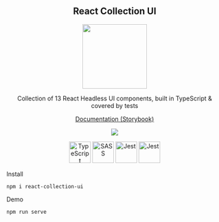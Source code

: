 <h2 align="center">React Collection UI</h2>

<p align="center">
    <img width="150px" src="https://upload.wikimedia.org/wikipedia/commons/thumb/a/a7/React-icon.svg/1280px-React-icon.svg.png" />
</p>

<p align="center">
    Collection of 13 React Headless UI components, built in TypeScript & covered by tests
</p>

<p align="center">
    <a href="https://arslanoov.github.io/react-collection-ui/">Documentation (Storybook)</a>
</p>

<p align="center">
    <img src="https://views.whatilearened.today/views/github/Arslanoov/react-collection-ui.svg" />
</p>

<p align="center">
    <img width="50px" src="https://upload.wikimedia.org/wikipedia/commons/4/4c/Typescript_logo_2020.svg" alt="TypeScript" />
    <img width="50px" src="https://upload.wikimedia.org/wikipedia/commons/thumb/9/96/Sass_Logo_Color.svg/1280px-Sass_Logo_Color.svg.png" alt="SASS" />    
    <img height="50px" src="https://seeklogo.com/images/J/jest-logo-F9901EBBF7-seeklogo.com.png" alt="Jest" />
    <img height="50px" src="https://iconape.com/wp-content/files/qa/371510/svg/371510.svg" alt="Jest" />
</p>

Install
    
    npm i react-collection-ui

Demo

    npm run serve
